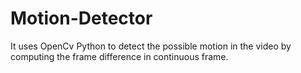 # Motion-Detector
It uses OpenCv Python to detect the possible motion in the video by computing the frame difference in continuous frame.
